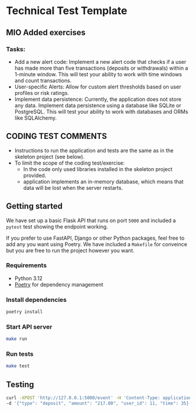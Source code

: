 # Technical Test Template

## MIO Added exercises
### Tasks:
- Add a new alert code: Implement a new alert code that checks if a user has made more than five transactions (deposits or withdrawals) within a 1-minute window. This will test your ability to work with time windows and count transactions.
- User-specific Alerts: Allow for custom alert thresholds based on user profiles or risk ratings.
- Implement data persistence: Currently, the application does not store any data. Implement data persistence using a database like SQLite or PostgreSQL. This will test your ability to work with databases and ORMs like SQLAlchemy.

## CODING TEST COMMENTS
- Instructions to run the application and tests are the same as in the skeleton project (see below).
- To limit the scope of the coding test/exercise:
   - In the code only used libraries installed in the skeleton project provided. 
   - application implements an in-memory database, which means that data will be lost when the server restarts.

## Getting started

We have set up a basic Flask API that runs on port `5000` and included a `pytest` test showing the endpoint working.

If you prefer to use FastAPI, Django or other Python packages, feel free to add any you want using Poetry.
We have included a `Makefile` for conveince but you are free to run the project however you want.

### Requirements

- Python 3.12
- [Poetry](https://python-poetry.org/docs/) for dependency management

### Install dependencies

```sh
poetry install
```

### Start API server

```sh
make run
```

### Run tests

```sh
make test
```

## Testing

```sh
curl -XPOST 'http://127.0.0.1:5000/event' -H 'Content-Type: application/json' \
-d '{"type": "deposit", "amount": "217.00", "user_id": 11, "time": 35}'
```
